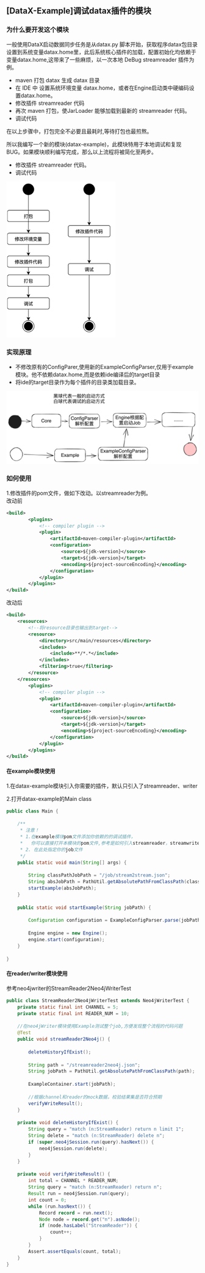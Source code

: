 ## [DataX-Example]调试datax插件的模块

### 为什么要开发这个模块

一般使用DataX启动数据同步任务是从datax.py 脚本开始，获取程序datax包目录设置到系统变量datax.home里，此后系统核心插件的加载，配置初始化均依赖于变量datax.home,这带来了一些麻烦，以一次本地 DeBug streamreader 插件为例。

- maven 打包 datax 生成 datax 目录
- 在 IDE 中 设置系统环境变量 datax.home，或者在Engine启动类中硬编码设置datax.home。
- 修改插件 streamreader 代码
- 再次 maven 打包，使JarLoader 能够加载到最新的 streamreader 代码。
- 调试代码

在以上步骤中，打包完全不必要且最耗时,等待打包也最煎熬。

所以我编写一个新的模块(datax-example)，此模块特用于本地调试和复现 BUG。如果模块顺利编写完成，那么以上流程将被简化至两步。

- 修改插件 streamreader 代码。
- 调试代码

<img src="img/img01.png" alt="img" style="zoom:40%;" />

### 实现原理

- 不修改原有的ConfigParer,使用新的ExampleConfigParser,仅用于example模块。他不依赖datax.home,而是依赖ide编译后的target目录
- 将ide的target目录作为每个插件的目录类加载目录。

![img](img/img02.png)

### 如何使用 
1.修改插件的pom文件，做如下改动。以streamreader为例。<br/>
改动前
```xml
<build>
		<plugins>
			<!-- compiler plugin -->
			<plugin>
				<artifactId>maven-compiler-plugin</artifactId>
				<configuration>
					<source>${jdk-version}</source>
					<target>${jdk-version}</target>
					<encoding>${project-sourceEncoding}</encoding>
				</configuration>
			</plugin>
        </plugins>
</build>
```
改动后
```xml
<build>
    <resources>
        <!--将resource目录也输出到target-->
        <resource>
            <directory>src/main/resources</directory>
            <includes>
                <include>**/*.*</include>
            </includes>
            <filtering>true</filtering>
        </resource>
    </resources>
		<plugins>
			<!-- compiler plugin -->
			<plugin>
				<artifactId>maven-compiler-plugin</artifactId>
				<configuration>
					<source>${jdk-version}</source>
					<target>${jdk-version}</target>
					<encoding>${project-sourceEncoding}</encoding>
				</configuration>
			</plugin>
        </plugins>
</build>
```
#### 在example模块使用
1.在datax-example模块引入你需要的插件，默认只引入了streamreader、writer

2.打开datax-example的Main class

```java
public class Main {

    /**
     * 注意！
     * 1.在example模块pom文件添加你依赖的的调试插件，
     *   你可以直接打开本模块的pom文件,参考是如何引入streamreader，streamwriter
     * 2. 在此处指定你的job文件
     */
    public static void main(String[] args) {

        String classPathJobPath = "/job/stream2stream.json";
        String absJobPath = PathUtil.getAbsolutePathFromClassPath(classPathJobPath);
        startExample(absJobPath);
    }

    public static void startExample(String jobPath) {

        Configuration configuration = ExampleConfigParser.parse(jobPath);

        Engine engine = new Engine();
        engine.start(configuration);
    }

}
```
#### 在reader/writer模块使用
参考neo4jwriter的StreamReader2Neo4jWriterTest
```java
public class StreamReader2Neo4jWriterTest extends Neo4jWriterTest {
    private static final int CHANNEL = 5;
    private static final int READER_NUM = 10;

    //在neo4jWriter模块使用Example测试整个job,方便发现整个流程的代码问题
    @Test
    public void streamReader2Neo4j() {

        deleteHistoryIfExist();

        String path = "/streamreader2neo4j.json";
        String jobPath = PathUtil.getAbsolutePathFromClassPath(path);

        ExampleContainer.start(jobPath);

        //根据channel和reader的mock数据，校验结果集是否符合预期
        verifyWriteResult();
    }

    private void deleteHistoryIfExist() {
        String query = "match (n:StreamReader) return n limit 1";
        String delete = "match (n:StreamReader) delete n";
        if (super.neo4jSession.run(query).hasNext()) {
            neo4jSession.run(delete);
        }
    }

    private void verifyWriteResult() {
        int total = CHANNEL * READER_NUM;
        String query = "match (n:StreamReader) return n";
        Result run = neo4jSession.run(query);
        int count = 0;
        while (run.hasNext()) {
            Record record = run.next();
            Node node = record.get("n").asNode();
            if (node.hasLabel("StreamReader")) {
                count++;
            }
        }
        Assert.assertEquals(count, total);
    }
}

```